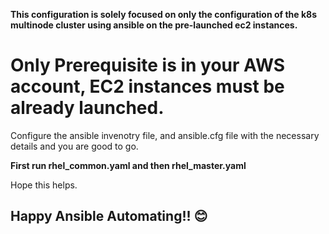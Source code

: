 **This configuration is solely focused on only the configuration of the k8s multinode cluster using ansible on the pre-launched ec2 instances.**

# Only Prerequisite is in your AWS account, EC2 instances must be already launched.
Configure the ansible invenotry file, and ansible.cfg file with the necessary details and you are good to go.

**First run rhel_common.yaml and then rhel_master.yaml**

Hope this helps.

## Happy Ansible Automating!! 😊

